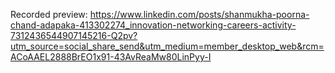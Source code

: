 Recorded preview:
https://www.linkedin.com/posts/shanmukha-poorna-chand-adapaka-413302274_innovation-networking-careers-activity-7312436544907145216-Q2pv?utm_source=social_share_send&utm_medium=member_desktop_web&rcm=ACoAAEL2888BrEO1x91-43AvReaMw80LinPyy-I
